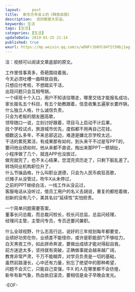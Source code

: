 ```yaml
---   
layout:     post  
title:  新东方年会上的《释放自我》
description:  说的都是大实话。  
keywords: 生活  
tags: [生活]    
categories: [生活]  
updateData: 2019-01-25 21:14 
published: true   
wxurl: https://mp.weixin.qq.com/s/wDNFrJbNYCd4fIt5Hbj1ag  
---  
```


注：视频可以阅读文章底部的原文。  


工作里怪事真多，奇葩围绕着我，  
今天必须吐槽一曲释放自我，  
只想应付考核，不想踏实干活，  
出现问题只会互相甩锅，  
一个续班十个入口，用户不知该往哪走，哪里交钱才能报名成功，  
家长报名五个科目，有五个助教跟着，信息收集五遍家长要炸锅，  
什么独立人格，什么诚信负责，  
只会为老板的朋友圈高歌，  
领导随口一说，立刻讨好跟着，项目马上启动不计后果，  
找个学校试点，旅游城市优先，度假都不用再自己花钱，  
细数这么多年，不来总部这边，难道是嫌北京学校太远，  
干活的累死累活，有成果那有如何，到头来干不过是写PPT的，  
要问他业绩如何，他从来都不直说，掏出来那PPT一顿胡扯，  
小程序做了几个，就连APP也没放过，  
做完就完了，也不关心结果，您混完资历走了，只剩下脏乱差了。  
转场同业机构职位升了，  
什么节操品格，什么叫职业道德，只会为人民币疯狂高歌，  
烂摊子从没管过，吹牛X从未停过，  
之前的PPT继续白活，一线工作从没云过，  
客服电话从没听过，借员工用户的名义去胡说，重复的都抢着做，  
创新的没有几个，美其名曰“延续性”实怕担责。  


一个简单问题需要答案，  
董事长问总裁，而总裁问校长，校长问总监，总监问经理，  
经理问主管，主管问专员，专员还要问兼职。  


什么全球视野，什么志高行远，说好的三年规划每年都要变，  
业绩好功劳在你，业绩差不能怪你，或许是职能部门不够给力，  
白天黑夜工作，如此拼命奔波，要做出成绩才能对得起自我，  
前方迷途太多，坚持就有突破，正确做事就会越来越广阔，  
教育非常严肃，千万不能糊弄，对学员负责是一切的基础，  
虽然前路漫长，心中还有力量，别忘了绝望中的那种希望，  
问题不会灭亡，只能自己变强，牛X 的人在哪里都不会彷徨，  
新年有新气象，热血依旧滚烫，要相信是金子早晚会发光。  





-EOF-  


  
